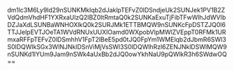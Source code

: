 dm1lc3M6Ly9ld29nSUNKMklqb2dJaklpTEFvZ0lDSndjeUk2SUNJek1PV1B2ZVdQdmVhdHF1YXRxaUlzQ2lBZ0ltRmtaQ0k2SUNKaExuTjFibTFwWlhJdWVIbDZJaXdLSUNBaWNHOXlkQ0k2SURJMk1ETTBMQW9nSUNKcFpDSTZJQ0l6TTJJelpEVTJOeTA1WVdRNUxUUXlOamd0WXpobVlpMWlZVEppT0RFMk1URmxaRFFpTEFvZ0lDSmhhV1FpT2lBeE5pd0tJQ0FpYm1WMElqb2dJbmR6SWl3S0lDQWlkSGx3WlNJNklDSnViMjVsSWl3S0lDQWlhRzl6ZENJNklDSWlMQW9nSUNKd1lYUm9Jam9nSWk4aUxBb2dJQ0owYkhNaU9pQWlkR3h6SWdwOQ==
